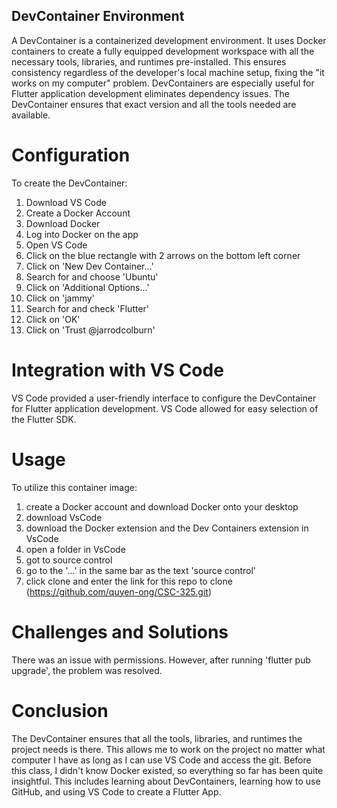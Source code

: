## DevContainer Environment
A DevContainer is a containerized development environment. It uses Docker containers to create a fully equipped development workspace with all the necessary tools, libraries, and runtimes pre-installed. This ensures consistency regardless of the developer's local machine setup, fixing the "it works on my computer" problem. DevContainers are especially useful for Flutter application development eliminates dependency issues. The DevContainer ensures that exact version and all the tools needed are available.

# Configuration
To create the DevContainer:
  1. Download VS Code
  2. Create a Docker Account
  3. Download Docker
  4. Log into Docker on the app
  5. Open VS Code
  6. Click on the blue rectangle with 2 arrows on the bottom left corner
  7. Click on 'New Dev Container...'
  8. Search for and choose 'Ubuntu'
  9. Click on 'Additional Options...'
  10. Click on 'jammy'
  11. Search for and check 'Flutter'
  12. Click on 'OK'
  13. Click on 'Trust @jarrodcolburn'

# Integration with VS Code
VS Code provided a user-friendly interface to configure the DevContainer for Flutter application development. VS Code allowed for easy selection of the Flutter SDK.

# Usage
To utilize this container image:
  1. create a Docker account and download Docker onto your desktop
  2. download VsCode
  3. download the Docker extension and the Dev Containers extension in VsCode
  4. open a folder in VsCode
  5. got to source control
  6. go to the '...' in the same bar as the text 'source control'
  7. click clone and enter the link for this repo to clone (https://github.com/quyen-ong/CSC-325.git)

# Challenges and Solutions
There was an issue with permissions. However, after running 'flutter pub upgrade', the problem was resolved.

# Conclusion
The DevContainer ensures that all the tools, libraries, and runtimes the project needs is there. This allows me to work on the project no matter what computer I have as long as I can use VS Code and access the git. Before this class, I didn't know Docker existed, so everything so far has been quite insightful. This includes learning about DevContainers, learning how to use GitHub, and using VS Code to create a Flutter App.